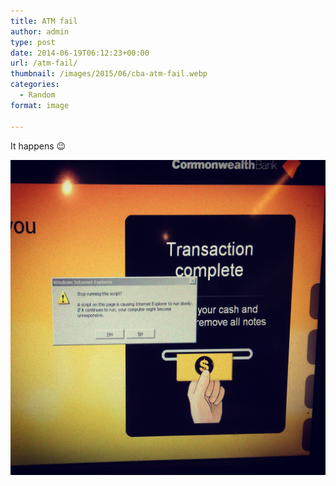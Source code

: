```yaml
---
title: ATM fail
author: admin
type: post
date: 2014-06-19T06:12:23+00:00
url: /atm-fail/
thumbnail: /images/2015/06/cba-atm-fail.webp
categories:
  - Random
format: image

---
```

It happens 😉

![CBA ATM FAIL~~~~](/images/2015/06/cba-atm-fail.jpg)